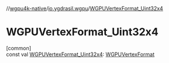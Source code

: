 //[wgpu4k-native](../../index.md)/[io.ygdrasil.wgpu](index.md)/[WGPUVertexFormat_Uint32x4](-w-g-p-u-vertex-format_-uint32x4.md)

# WGPUVertexFormat_Uint32x4

[common]\
const val [WGPUVertexFormat_Uint32x4](-w-g-p-u-vertex-format_-uint32x4.md): [WGPUVertexFormat](-w-g-p-u-vertex-format/index.md)